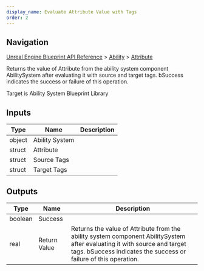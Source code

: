 ```yaml
---
display_name: Evaluate Attribute Value with Tags
order: 2
---
```

## Navigation

[Unreal Engine Blueprint API Reference](https://dev.epicgames.com/documentation/en-us/unreal-engine/BlueprintAPI) > [Ability](https://dev.epicgames.com/documentation/en-us/unreal-engine/BlueprintAPI/Ability) > [Attribute](https://dev.epicgames.com/documentation/en-us/unreal-engine/BlueprintAPI/Ability/Attribute)

Returns the value of Attribute from the ability system component AbilitySystem after evaluating it with source and target tags. bSuccess indicates the success or failure of this operation.

Target is Ability System Blueprint Library

## Inputs

| Type | Name | Description |
| --- | --- | --- |
| object | Ability System |  |
| struct | Attribute |  |
| struct | Source Tags |  |
| struct | Target Tags |  |

## Outputs

| Type | Name | Description |
| --- | --- | --- |
| boolean | Success |  |
| real | Return Value | Returns the value of Attribute from the ability system component AbilitySystem after evaluating it with source and target tags. bSuccess indicates the success or failure of this operation. |
